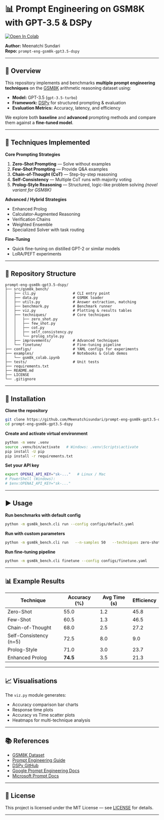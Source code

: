 # 📊 Prompt Engineering on GSM8K with GPT-3.5 & DSPy

[![Open In Colab](https://colab.research.google.com/assets/colab-badge.svg)](https://colab.research.google.com/github/<your-username>/prompt-eng-gsm8k-gpt3.5-dspy/blob/main/examples/gsm8k_colab.ipynb)

**Author:** Meenatchi Sundari  
**Repo:** `prompt-eng-gsm8k-gpt3.5-dspy`

---

## 📌 Overview

This repository implements and benchmarks **multiple prompt engineering techniques** on the [GSM8K](https://huggingface.co/datasets/openai/gsm8k) arithmetic reasoning dataset using:

- **Model:** GPT-3.5 (`gpt-3.5-turbo`)
- **Framework:** [DSPy](https://github.com/stanfordnlp/dspy) for structured prompting & evaluation
- **Evaluation Metrics:** Accuracy, latency, and efficiency

We explore both **baseline** and **advanced** prompting methods and compare them against a **fine-tuned model**.

---

## 🧠 Techniques Implemented

**Core Prompting Strategies**
1. **Zero-Shot Prompting** — Solve without examples
2. **Few-Shot Prompting** — Provide Q&A examples
3. **Chain-of-Thought (CoT)** — Step-by-step reasoning
4. **Self-Consistency** — Multiple CoT runs with majority voting
5. **Prolog-Style Reasoning** — Structured, logic-like problem solving *(novel variant for GSM8K)*

**Advanced / Hybrid Strategies**
- Enhanced Prolog
- Calculator-Augmented Reasoning
- Verification Chains
- Weighted Ensemble
- Specialized Solver with task routing

**Fine-Tuning**
- Quick fine-tuning on distilled GPT-2 or similar models
- LoRA/PEFT experiments

---

## 📂 Repository Structure

```plaintext
prompt-eng-gsm8k-gpt3.5-dspy/
├── src/gsm8k_bench/
│   ├── cli.py                 # CLI entry point
│   ├── data.py                # GSM8K loader
│   ├── utils.py               # Answer extraction, matching
│   ├── benchmark.py           # Benchmark runner
│   ├── viz.py                 # Plotting & results tables
│   ├── techniques/            # Core techniques
│   │   ├── zero_shot.py
│   │   ├── few_shot.py
│   │   ├── cot.py
│   │   ├── self_consistency.py
│   │   └── prolog_style.py
│   ├── improvements/          # Advanced techniques
│   └── finetune/              # Fine-tuning pipeline
├── configs/                   # YAML configs for experiments
├── examples/                  # Notebooks & Colab demos
│   └── gsm8k_colab.ipynb
├── tests/                     # Unit tests
├── requirements.txt
├── README.md
├── LICENSE
└── .gitignore
```

---

## 🔧 Installation

**Clone the repository**
```bash
git clone https://github.com/Meenatchisundari/prompt-eng-gsm8k-gpt3.5-dspy.git
cd prompt-eng-gsm8k-gpt3.5-dspy
```

**Create and activate virtual environment**
```bash
python -m venv .venv
source .venv/bin/activate   # Windows: .venv\Scripts\activate
pip install -U pip
pip install -r requirements.txt
```

**Set your API key**
```bash
export OPENAI_API_KEY="sk-..."   # Linux / Mac
# PowerShell (Windows):
# $env:OPENAI_API_KEY="sk-..."
```

---

## ▶️ Usage

**Run benchmarks with default config**
```bash
python -m gsm8k_bench.cli run --config configs/default.yaml
```

**Run with custom parameters**
```bash
python -m gsm8k_bench.cli run   --n-samples 50   --techniques zero-shot few-shot cot prolog   --model gpt-3.5-turbo   --temperature 0.0
```

**Run fine-tuning pipeline**
```bash
python -m gsm8k_bench.cli finetune --config configs/finetune.yaml
```

---

## 📊 Example Results

| Technique                  | Accuracy (%) | Avg Time (s) | Efficiency |
|----------------------------|--------------|--------------|------------|
| Zero-Shot                  | 55.0         | 1.2          | 45.8       |
| Few-Shot                   | 60.5         | 1.3          | 46.5       |
| Chain-of-Thought           | 68.0         | 2.5          | 27.2       |
| Self-Consistency (n=5)     | 72.5         | 8.0          | 9.0        |
| Prolog-Style               | 71.0         | 3.0          | 23.7       |
| Enhanced Prolog            | **74.5**     | 3.5          | 21.3       |


---

## 📈 Visualisations

The `viz.py` module generates:
- Accuracy comparison bar charts
- Response time plots
- Accuracy vs Time scatter plots
- Heatmaps for multi-technique analysis

---

## 📚 References

- [GSM8K Dataset](https://huggingface.co/datasets/openai/gsm8k)
- [Prompt Engineering Guide](https://www.promptingguide.ai/)
- [DSPy GitHub](https://github.com/stanfordnlp/dspy)
- [Google Prompt Engineering Docs](https://developers.google.com/machine-learning/resources/prompt-eng)
- [Microsoft Prompt Docs](https://learn.microsoft.com/en-us/semantic-kernel/prompts/)

---

## 📜 License

This project is licensed under the MIT License — see [LICENSE](LICENSE) for details.

---
